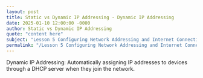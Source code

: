 ```yaml
---
layout: post
title: Static vs Dynamic IP Addressing - Dynamic IP Addressing
date: 2025-01-10 12:00:00 -0000
author: Static vs Dynamic IP Addressing
quote: "content here"
subject: "Lesson 5 Configuring Network Addressing and Internet Connections"
permalink: "/Lesson 5 Configuring Network Addressing and Internet Connections/Static vs Dynamic IP Addressing/Static vs Dynamic IP Addressing - Dynamic IP Addressing"
---
```


Dynamic IP Addressing: Automatically assigning IP addresses to devices through a DHCP server when they join the network.
